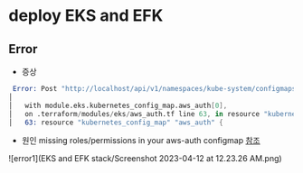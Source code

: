# deploy EKS and EFK

## Error
- 증상
```s
 Error: Post "http://localhost/api/v1/namespaces/kube-system/configmaps": dial tcp [::1]:80: connect: connection refused
│
│   with module.eks.kubernetes_config_map.aws_auth[0],
│   on .terraform/modules/eks/aws_auth.tf line 63, in resource "kubernetes_config_map" "aws_auth":
│   63: resource "kubernetes_config_map" "aws_auth" {
```
- 원인
missing roles/permissions in your aws-auth configmap [참조](https://github.com/terraform-aws-modules/terraform-aws-eks/issues/1723)

![error1](EKS and EFK stack/Screenshot 2023-04-12 at 12.23.26 AM.png)